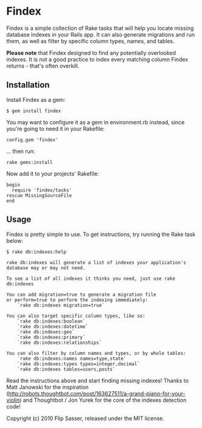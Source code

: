 # Findex #

Findex is a simple collection of Rake tasks that will help you locate missing database indexes in your Rails app.
It can also generate migrations and run them, as well as filter by specific column types, names, and tables.

**Please note** that Findex designed to find any potentially overlooked indexes. It is not a good practice to index every matching column Findex returns -
that's often overkill.

## Installation ##

Install Findex as a gem:

	$ gem install findex

You may want to configure it as a gem in environment.rb instead, since you're going to need it in your Rakefile:

	config.gem 'findex'

... then run:

	rake gems:install

Now add it to your projects' Rakefile:

	begin
	  require 'findex/tasks'
	rescue MissingSourceFile
	end

## Usage ##

Findex is pretty simple to use. To get instructions, try running the Rake task below:

	$ rake db:indexes:help
	
	rake db:indexes will generate a list of indexes your application's database may or may not need.
	
	To see a list of all indexes it thinks you need, just use rake db:indexes

	You can add migration=true to generate a migration file
	or perform=true to perform the indexing immediately:
		`rake db:indexes migration=true`
	
	You can also target specific column types, like so:
		`rake db:indexes:boolean`
		`rake db:indexes:datetime`
		`rake db:indexes:geo`
		`rake db:indexes:primary`
		`rake db:indexes:relationships`

	You can also filter by column names and types, or by whole tables:
		`rake db:indexes:names names=type,state`
		`rake db:indexes:types types=integer,decimal`
		`rake db:indexes tables=users,posts`

Read the instructions above and start finding missing indexes! Thanks to Matt Janowski for the inspiration (http://robots.thoughtbot.com/post/163627511/a-grand-piano-for-your-violin) and Thoughtbot / Jon Yurek for the core of the indexes detection code!

Copyright (c) 2010 Flip Sasser, released under the MIT license.